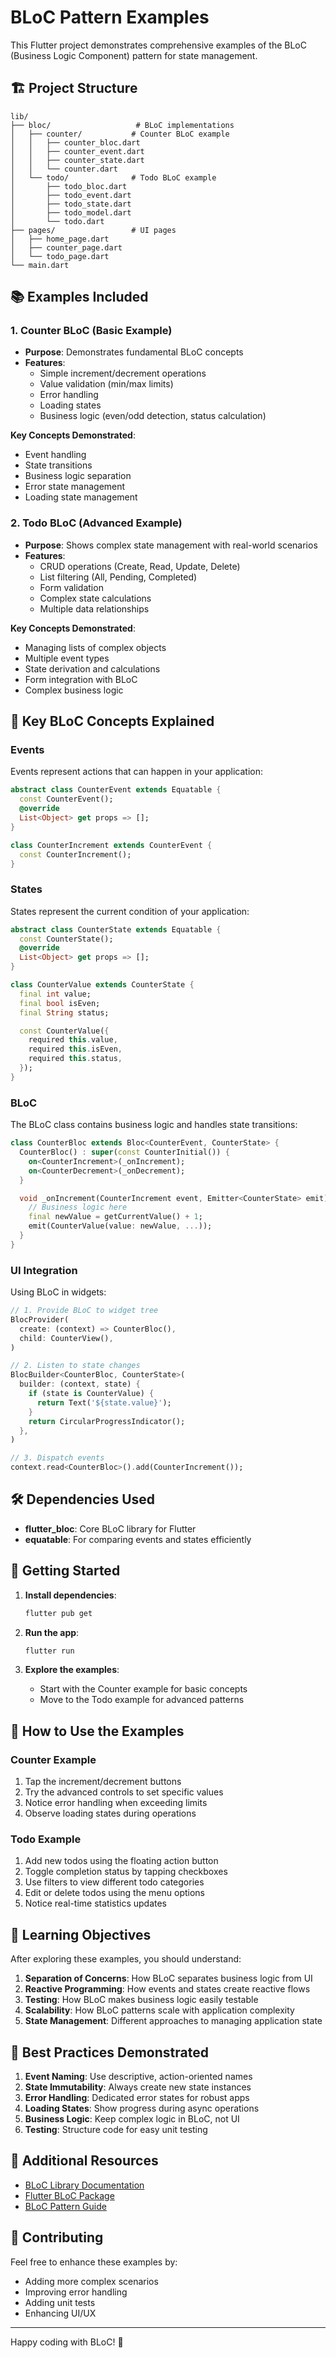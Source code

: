# BLoC Pattern Examples

This Flutter project demonstrates comprehensive examples of the BLoC (Business Logic Component) pattern for state management.

## 🏗️ Project Structure

```
lib/
├── bloc/                   # BLoC implementations
│   ├── counter/           # Counter BLoC example
│   │   ├── counter_bloc.dart
│   │   ├── counter_event.dart
│   │   ├── counter_state.dart
│   │   └── counter.dart
│   └── todo/              # Todo BLoC example
│       ├── todo_bloc.dart
│       ├── todo_event.dart
│       ├── todo_state.dart
│       ├── todo_model.dart
│       └── todo.dart
├── pages/                 # UI pages
│   ├── home_page.dart
│   ├── counter_page.dart
│   └── todo_page.dart
└── main.dart
```

## 📚 Examples Included

### 1. Counter BLoC (Basic Example)

- **Purpose**: Demonstrates fundamental BLoC concepts
- **Features**:
  - Simple increment/decrement operations
  - Value validation (min/max limits)
  - Error handling
  - Loading states
  - Business logic (even/odd detection, status calculation)

**Key Concepts Demonstrated**:

- Event handling
- State transitions
- Business logic separation
- Error state management
- Loading state management

### 2. Todo BLoC (Advanced Example)

- **Purpose**: Shows complex state management with real-world scenarios
- **Features**:
  - CRUD operations (Create, Read, Update, Delete)
  - List filtering (All, Pending, Completed)
  - Form validation
  - Complex state calculations
  - Multiple data relationships

**Key Concepts Demonstrated**:

- Managing lists of complex objects
- Multiple event types
- State derivation and calculations
- Form integration with BLoC
- Complex business logic

## 🔑 Key BLoC Concepts Explained

### Events

Events represent actions that can happen in your application:

```dart
abstract class CounterEvent extends Equatable {
  const CounterEvent();
  @override
  List<Object> get props => [];
}

class CounterIncrement extends CounterEvent {
  const CounterIncrement();
}
```

### States

States represent the current condition of your application:

```dart
abstract class CounterState extends Equatable {
  const CounterState();
  @override
  List<Object> get props => [];
}

class CounterValue extends CounterState {
  final int value;
  final bool isEven;
  final String status;

  const CounterValue({
    required this.value,
    required this.isEven,
    required this.status,
  });
}
```

### BLoC

The BLoC class contains business logic and handles state transitions:

```dart
class CounterBloc extends Bloc<CounterEvent, CounterState> {
  CounterBloc() : super(const CounterInitial()) {
    on<CounterIncrement>(_onIncrement);
    on<CounterDecrement>(_onDecrement);
  }

  void _onIncrement(CounterIncrement event, Emitter<CounterState> emit) {
    // Business logic here
    final newValue = getCurrentValue() + 1;
    emit(CounterValue(value: newValue, ...));
  }
}
```

### UI Integration

Using BLoC in widgets:

```dart
// 1. Provide BLoC to widget tree
BlocProvider(
  create: (context) => CounterBloc(),
  child: CounterView(),
)

// 2. Listen to state changes
BlocBuilder<CounterBloc, CounterState>(
  builder: (context, state) {
    if (state is CounterValue) {
      return Text('${state.value}');
    }
    return CircularProgressIndicator();
  },
)

// 3. Dispatch events
context.read<CounterBloc>().add(CounterIncrement());
```

## 🛠️ Dependencies Used

- **flutter_bloc**: Core BLoC library for Flutter
- **equatable**: For comparing events and states efficiently

## 🚀 Getting Started

1. **Install dependencies**:

   ```bash
   flutter pub get
   ```

2. **Run the app**:

   ```bash
   flutter run
   ```

3. **Explore the examples**:
   - Start with the Counter example for basic concepts
   - Move to the Todo example for advanced patterns

## 📱 How to Use the Examples

### Counter Example

1. Tap the increment/decrement buttons
2. Try the advanced controls to set specific values
3. Notice error handling when exceeding limits
4. Observe loading states during operations

### Todo Example

1. Add new todos using the floating action button
2. Toggle completion status by tapping checkboxes
3. Use filters to view different todo categories
4. Edit or delete todos using the menu options
5. Notice real-time statistics updates

## 🎯 Learning Objectives

After exploring these examples, you should understand:

1. **Separation of Concerns**: How BLoC separates business logic from UI
2. **Reactive Programming**: How events and states create reactive flows
3. **Testing**: How BLoC makes business logic easily testable
4. **Scalability**: How BLoC patterns scale with application complexity
5. **State Management**: Different approaches to managing application state

## 🔧 Best Practices Demonstrated

1. **Event Naming**: Use descriptive, action-oriented names
2. **State Immutability**: Always create new state instances
3. **Error Handling**: Dedicated error states for robust apps
4. **Loading States**: Show progress during async operations
5. **Business Logic**: Keep complex logic in BLoC, not UI
6. **Testing**: Structure code for easy unit testing

## 📖 Additional Resources

- [BLoC Library Documentation](https://bloclibrary.dev/)
- [Flutter BLoC Package](https://pub.dev/packages/flutter_bloc)
- [BLoC Pattern Guide](https://bloclibrary.dev/bloc-concepts/)

## 🤝 Contributing

Feel free to enhance these examples by:

- Adding more complex scenarios
- Improving error handling
- Adding unit tests
- Enhancing UI/UX

---

Happy coding with BLoC! 🚀
